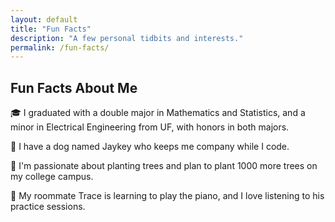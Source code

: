 ```yaml
---
layout: default
title: "Fun Facts"
description: "A few personal tidbits and interests."
permalink: /fun-facts/
---
```


<h2>Fun Facts About Me</h2>

<div class="fact-item">
  <p>🎓 I graduated with a double major in Mathematics and Statistics, and a minor in Electrical Engineering from UF, with honors in both majors.</p>
</div>
<div class="fact-item">
  <p>🐶 I have a dog named Jaykey who keeps me company while I code.</p>
</div>
<div class="fact-item">
  <p>🌲 I'm passionate about planting trees and plan to plant 1000 more trees on my college campus.</p>
</div>
<div class="fact-item">
  <p>🎹 My roommate Trace is learning to play the piano, and I love listening to his practice sessions.</p>
</div>
<!-- Add additional facts as desired -->
